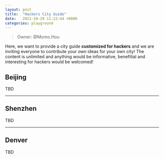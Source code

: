 ```yaml
---
layout: post
title:  "Hackers City Guide"
date:   2021-10-29 11:22:44 +0800
categories: playground
---
```


> Owner: @Momo.Hou

Here, we want to provide a city guide **customized for hackers** and we are inviting everyone to contribute your own ideas for your own city! The content is unlimited and anything would be informative, benefitial and interesting for hackers would be welcomed! 

## Beijing 

TBD


----

## Shenzhen

TBD

----

## Denver

TBD